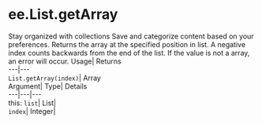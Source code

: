  
#  ee.List.getArray 
Stay organized with collections  Save and categorize content based on your preferences. 
Returns the array at the specified position in list. A negative index counts backwards from the end of the list. If the value is not a array, an error will occur. Usage| Returns  
---|---  
`List.getArray(index)`| Array  
Argument| Type| Details  
---|---|---  
this: `list`| List|   
`index`| Integer|   
